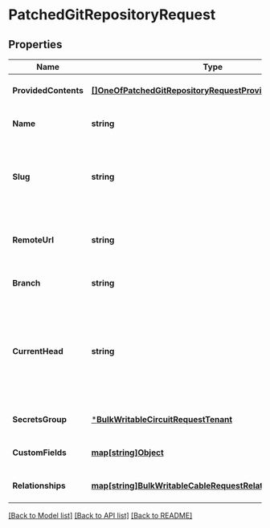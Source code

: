 # PatchedGitRepositoryRequest

## Properties
Name | Type | Description | Notes
------------ | ------------- | ------------- | -------------
**ProvidedContents** | [**[]OneOfPatchedGitRepositoryRequestProvidedContentsItems**](.md) |  | [optional] [default to null]
**Name** | **string** |  | [optional] [default to null]
**Slug** | **string** | Internal field name. Please use underscores rather than dashes in this key. | [optional] [default to null]
**RemoteUrl** | **string** | Only HTTP and HTTPS URLs are presently supported | [optional] [default to null]
**Branch** | **string** |  | [optional] [default to null]
**CurrentHead** | **string** | Commit hash of the most recent fetch from the selected branch. Used for syncing between workers. | [optional] [default to null]
**SecretsGroup** | [***BulkWritableCircuitRequestTenant**](BulkWritableCircuitRequest_tenant.md) |  | [optional] [default to null]
**CustomFields** | [**map[string]Object**](.md) |  | [optional] [default to null]
**Relationships** | [**map[string]BulkWritableCableRequestRelationships**](BulkWritableCableRequest_relationships.md) |  | [optional] [default to null]

[[Back to Model list]](../README.md#documentation-for-models) [[Back to API list]](../README.md#documentation-for-api-endpoints) [[Back to README]](../README.md)

